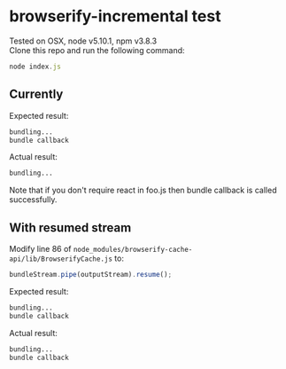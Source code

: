 # browserify-incremental test

Tested on OSX, node v5.10.1, npm v3.8.3  
Clone this repo and run the following command:

```js
node index.js
```

## Currently

Expected result:

```sh
bundling...
bundle callback
```

Actual result:

```sh
bundling...
```

Note that if you don't require react in foo.js then bundle callback is called successfully.

## With resumed stream

Modify line 86 of `node_modules/browserify-cache-api/lib/BrowserifyCache.js` to:

```js
bundleStream.pipe(outputStream).resume();
```
Expected result:

```sh
bundling...
bundle callback
```

Actual result:

```sh
bundling...
bundle callback
```
